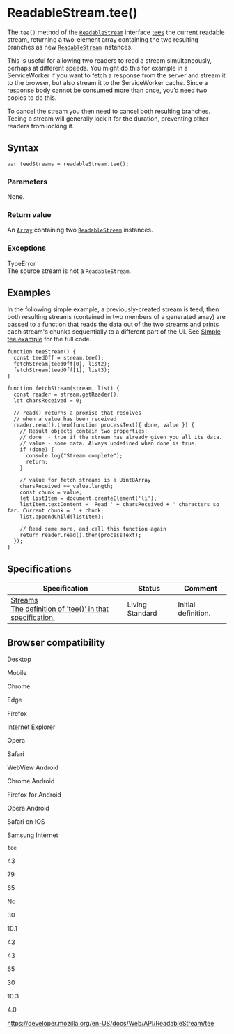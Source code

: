 # ReadableStream.tee()

The `tee()` method of the [`ReadableStream`](../readablestream) interface <a href="https://streams.spec.whatwg.org/#tee-a-readable-stream" id="ref-for-tee-a-readable-stream②">tees</a> the current readable stream, returning a two-element array containing the two resulting branches as new [`ReadableStream`](../readablestream) instances.

This is useful for allowing two readers to read a stream simultaneously, perhaps at different speeds. You might do this for example in a ServiceWorker if you want to fetch a response from the server and stream it to the browser, but also stream it to the ServiceWorker cache. Since a response body cannot be consumed more than once, you’d need two copies to do this.

To cancel the stream you then need to cancel both resulting branches. Teeing a stream will generally lock it for the duration, preventing other readers from locking it.

## Syntax

    var teedStreams = readableStream.tee();

### Parameters

None.

### Return value

An [`Array`](https://developer.mozilla.org/en-US/docs/Web/JavaScript/Reference/Global_Objects/Array) containing two [`ReadableStream`](../readablestream) instances.

### Exceptions

TypeError  
The source stream is not a `ReadableStream`.

## Examples

In the following simple example, a previously-created stream is teed, then both resulting streams (contained in two members of a generated array) are passed to a function that reads the data out of the two streams and prints each stream's chunks sequentially to a different part of the UI. See [Simple tee example](https://mdn.github.io/dom-examples/streams/simple-tee-example/) for the full code.

    function teeStream() {
      const teedOff = stream.tee();
      fetchStream(teedOff[0], list2);
      fetchStream(teedOff[1], list3);
    }

    function fetchStream(stream, list) {
      const reader = stream.getReader();
      let charsReceived = 0;

      // read() returns a promise that resolves
      // when a value has been received
      reader.read().then(function processText({ done, value }) {
        // Result objects contain two properties:
        // done  - true if the stream has already given you all its data.
        // value - some data. Always undefined when done is true.
        if (done) {
          console.log("Stream complete");
          return;
        }

        // value for fetch streams is a Uint8Array
        charsReceived += value.length;
        const chunk = value;
        let listItem = document.createElement('li');
        listItem.textContent = 'Read ' + charsReceived + ' characters so far. Current chunk = ' + chunk;
        list.appendChild(listItem);

        // Read some more, and call this function again
        return reader.read().then(processText);
      });
    }

## Specifications

<table><thead><tr class="header"><th>Specification</th><th>Status</th><th>Comment</th></tr></thead><tbody><tr class="odd"><td><a href="https://streams.spec.whatwg.org/#rs-tee">Streams<br />
<span class="small">The definition of 'tee()' in that specification.</span></a></td><td><span class="spec-living">Living Standard</span></td><td>Initial definition.</td></tr></tbody></table>

## Browser compatibility

Desktop

Mobile

Chrome

Edge

Firefox

Internet Explorer

Opera

Safari

WebView Android

Chrome Android

Firefox for Android

Opera Android

Safari on IOS

Samsung Internet

`tee`

43

79

65

No

30

10.1

43

43

65

30

10.3

4.0

<a href="https://developer.mozilla.org/en-US/docs/Web/API/ReadableStream/tee" class="_attribution-link">https://developer.mozilla.org/en-US/docs/Web/API/ReadableStream/tee</a>
